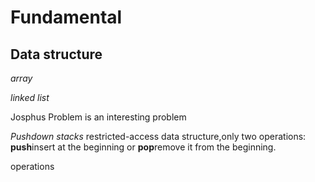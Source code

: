 # Fundamental

## Data structure

*array*

*linked list*

Josphus Problem is an interesting problem

*Pushdown stacks*
   restricted-access data structure,only two operations: **push**insert at the beginning or **pop**remove it from the beginning.
   
 operations
   

